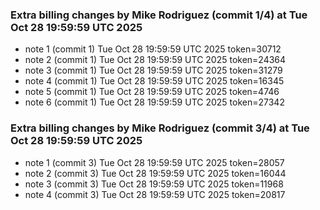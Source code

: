
### Extra billing changes by Mike Rodriguez (commit 1/4) at Tue Oct 28 19:59:59 UTC 2025
* note 1 (commit 1) Tue Oct 28 19:59:59 UTC 2025 token=30712
* note 2 (commit 1) Tue Oct 28 19:59:59 UTC 2025 token=24364
* note 3 (commit 1) Tue Oct 28 19:59:59 UTC 2025 token=31279
* note 4 (commit 1) Tue Oct 28 19:59:59 UTC 2025 token=16345
* note 5 (commit 1) Tue Oct 28 19:59:59 UTC 2025 token=4746
* note 6 (commit 1) Tue Oct 28 19:59:59 UTC 2025 token=27342

### Extra billing changes by Mike Rodriguez (commit 3/4) at Tue Oct 28 19:59:59 UTC 2025
* note 1 (commit 3) Tue Oct 28 19:59:59 UTC 2025 token=28057
* note 2 (commit 3) Tue Oct 28 19:59:59 UTC 2025 token=16044
* note 3 (commit 3) Tue Oct 28 19:59:59 UTC 2025 token=11968
* note 4 (commit 3) Tue Oct 28 19:59:59 UTC 2025 token=20817
